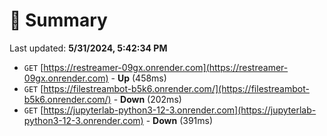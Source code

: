 # 📖 Summary
Last updated: **5/31/2024, 5:42:34 PM**

- `GET` [https://restreamer-09gx.onrender.com](https://restreamer-09gx.onrender.com) - **Up** (458ms)
- `GET` [https://filestreambot-b5k6.onrender.com/](https://filestreambot-b5k6.onrender.com/) - **Down** (202ms)
- `GET` [https://jupyterlab-python3-12-3.onrender.com](https://jupyterlab-python3-12-3.onrender.com) - **Down** (391ms)
